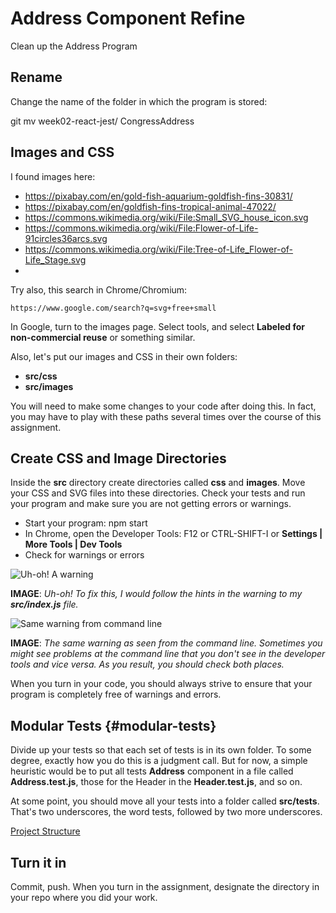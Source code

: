 # Address Component Refine

Clean up the Address Program

## Rename

Change the name of the folder in which the program is stored:

  git mv week02-react-jest/ CongressAddress

## Images and CSS

  I found images here:

  - <https://pixabay.com/en/gold-fish-aquarium-goldfish-fins-30831/>
  - <https://pixabay.com/en/goldfish-fins-tropical-animal-47022/>
  - <https://commons.wikimedia.org/wiki/File:Small_SVG_house_icon.svg>
  - <https://commons.wikimedia.org/wiki/File:Flower-of-Life-91circles36arcs.svg>
  - <https://commons.wikimedia.org/wiki/File:Tree-of-Life_Flower-of-Life_Stage.svg>
  -
  Try also, this search in Chrome/Chromium:

  ```
  https://www.google.com/search?q=svg+free+small
  ```

  In Google, turn to the images page. Select tools, and select **Labeled for non-commercial reuse** or something similar.

  Also, let's put our images and CSS in their own folders:

  - **src/css**
  - **src/images**

  You will need to make some changes to your code after doing this. In fact, you may have to play with these paths several times over the course of this assignment.

## Create CSS and Image Directories

Inside the **src** directory create directories called **css** and **images**. Move your CSS and SVG files into these directories. Check your tests and run your program and make sure you are not getting errors or warnings.

- Start your program: npm start
- In Chrome, open the Developer Tools: F12 or CTRL-SHIFT-I or **Settings | More Tools | Dev Tools**
- Check for warnings or errors

![Uh-oh! A warning][dtw]

**IMAGE**: _Uh-oh! To fix this, I would follow the hints in the warning to my **src/index.js** file._

![Same warning from command line][warncmd]

**IMAGE**: _The same warning as seen from the command line. Sometimes you might see problems at the command line that you don't see in the developer tools and vice versa. As you result, you should check both places._

When you turn in your code, you should always strive to ensure that your program is completely free of warnings and errors.

[dtw]: https://s3.amazonaws.com/bucket01.elvenware.com/images/react-address-refine-warn.png

[warncmd]: https://s3.amazonaws.com/bucket01.elvenware.com/images/react-address-refine-cmdw.png

## Modular Tests {#modular-tests}

Divide up your tests so that each set of tests is in its own folder. To some degree, exactly how you do this is a judgment call. But for now, a simple heuristic would be to put all tests **Address** component in a file called **Address.test.js**, those for the Header in the **Header.test.js**, and so on.

At some point, you should move all your tests into a folder called **src/__tests__**. That's two underscores, the word tests, followed by two more underscores.

[Project Structure][proj-struct]

[proj-struct]: https://s3.amazonaws.com/bucket01.elvenware.com/images/react-address-refine-project.png

## Turn it in

Commit, push. When you turn in the assignment, designate the directory in your repo where you did your work.
